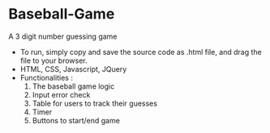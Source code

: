 # Baseball-Game

A 3 digit number guessing game

* To run, simply copy and save the source code as .html file, and drag the file to your browser.
* HTML, CSS, Javascript, JQuery
* Functionalities :
  1. The baseball game logic
  2. Input error check
  3. Table for users to track their guesses
  4. Timer
  5. Buttons to start/end game

